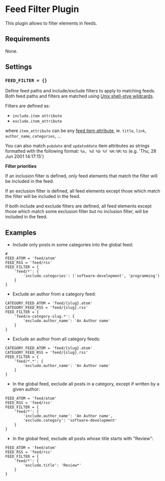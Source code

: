 # Feed Filter Plugin

This plugin allows to filter elements in feeds.

## Requirements
None.

## Settings

### `FEED_FILTER = {}`
Define feed paths and include/exclude filters to apply to matching feeds. Both feed paths and filters are matched using [Unix shell-stye wildcards][1].

Filters are defined as:
* `include.item attribute`
* `exclude.item_attribute`

where `item_attribute` can be any [feed item attribute][2], ie. `title`, `link`, `author_name`, `categories`, ...

You can also match `pubdate` and `updateddate` item attributes as strings formatted with the following format: `%a, %d %b %Y %H:%M:%S` (e.g. 'Thu, 28 Jun 2001 14:17:15')

**Filter priorities**

If an inclusion filter is defined, only feed elements that match the filter will be included in the feed.

If an exclusion filter is defined, all feed elements except those which match the filter will be included in the feed.

If both include and exclude filters are defined, all feed elements except those which match some exclusion filter but no inclusion filter, will be included in the feed.

## Examples
* Include only posts in some categories into the global feed:
```
#
FEED_ATOM = 'feed/atom'
FEED_RSS = 'feed/rss'
FEED_FILTER = {
    'feed/*': {
        'include.categories': ('software-development', 'programming')
    }
}
```

* Exclude an author from a category feed:
```
CATEGORY_FEED_ATOM = 'feed/{slug}.atom'
CATEGORY_FEED_RSS = 'feed/{slug}.rss'
FEED_FILTER = {
    'feed/a-category-slug.*': {
        'exclude.author_name': 'An Author name'
    }
}
```

* Exclude an author from all category feeds:
```
CATEGORY_FEED_ATOM = 'feed/{slug}.atom'
CATEGORY_FEED_RSS = 'feed/{slug}.rss'
FEED_FILTER = {
    'feed/*.*': {
        'exclude.author_name': 'An Author name'
    }
}
```

* In the global feed, exclude all posts in a category, except if written by a given author:
```
FEED_ATOM = 'feed/atom'
FEED_RSS = 'feed/rss'
FEED_FILTER = {
    'feed/*': {
        'include.author_name': 'An Author name',
        'exclude.category': 'software-development'
    }
}
```

* In the global feed, exclude all posts whose title starts with "Review":
```
FEED_ATOM = 'feed/atom'
FEED_RSS = 'feed/rss'
FEED_FILTER = {
    'feed/*': {
        'exclude.title': 'Review*'
    }
}
```

[1]: https://docs.python.org/3/library/fnmatch.html "Fnmatch Python module"
[2]: https://github.com/getpelican/feedgenerator/blob/master/feedgenerator/django/utils/feedgenerator.py#L132 "Feed item attributes"
